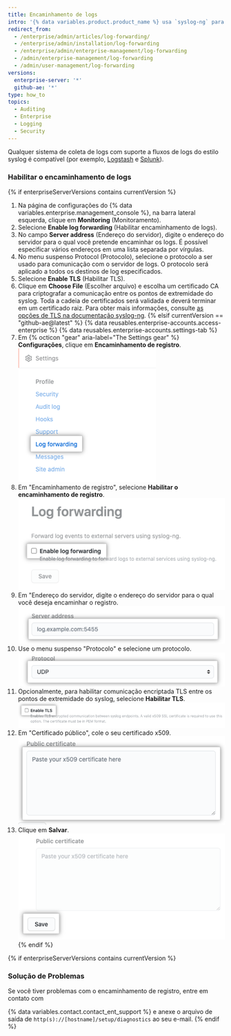 ```yaml
---
title: Encaminhamento de logs
intro: '{% data variables.product.product_name %} usa `syslog-ng` para encaminhar {% if enterpriseServerVersions contains currentVersion %}sistema{% elsif currentVersion == "github-ae@latest" %}Git{% endif %} e logs de aplicativo para o servidor que você especificou.'
redirect_from:
  - /enterprise/admin/articles/log-forwarding/
  - /enterprise/admin/installation/log-forwarding
  - /enterprise/admin/enterprise-management/log-forwarding
  - /admin/enterprise-management/log-forwarding
  - /admin/user-management/log-forwarding
versions:
  enterprise-server: '*'
  github-ae: '*'
type: how_to
topics:
  - Auditing
  - Enterprise
  - Logging
  - Security
---
```

Qualquer sistema de coleta de logs com suporte a fluxos de logs do estilo syslog é compatível (por exemplo, [Logstash](http://logstash.net/) e [Splunk](http://docs.splunk.com/Documentation/Splunk/latest/Data/Monitornetworkports)).

### Habilitar o encaminhamento de logs

{% if enterpriseServerVersions contains currentVersion %}
1. Na página de configurações do {% data variables.enterprise.management_console %}, na barra lateral esquerda, clique em **Monitoring** (Monitoramento).
1. Selecione **Enable log forwarding** (Habilitar encaminhamento de logs).
1. No campo **Server address** (Endereço do servidor), digite o endereço do servidor para o qual você pretende encaminhar os logs. É possível especificar vários endereços em uma lista separada por vírgulas.
1. No menu suspenso Protocol (Protocolo), selecione o protocolo a ser usado para comunicação com o servidor de logs. O protocolo será aplicado a todos os destinos de log especificados.
1. Selecione **Enable TLS** (Habilitar TLS).
1. Clique em **Choose File** (Escolher arquivo) e escolha um certificado CA para criptografar a comunicação entre os pontos de extremidade do syslog. Toda a cadeia de certificados será validada e deverá terminar em um certificado raiz. Para obter mais informações, consulte [as opções de TLS na documentação syslog-ng](https://support.oneidentity.com/technical-documents/syslog-ng-open-source-edition/3.16/administration-guide/56#TOPIC-956599).
{% elsif currentVersion == "github-ae@latest" %}
{% data reusables.enterprise-accounts.access-enterprise %}
{% data reusables.enterprise-accounts.settings-tab %}
1. Em {% octicon "gear" aria-label="The Settings gear" %} **Configurações**, clique em **Encaminhamento de registro**. ![Aba de encaminhamento de log](/assets/images/enterprise/business-accounts/log-forwarding-tab.png)
1. Em "Encaminhamento de registro", selecione **Habilitar o encaminhamento de registro**. ![Caixa de seleção para habilitar o encaminhamento de registro](/assets/images/enterprise/business-accounts/enable-log-forwarding-checkbox.png)
1. Em "Endereço do servidor, digite o endereço do servidor para o qual você deseja encaminhar o registro. ![Campo endereço do servidor](/assets/images/enterprise/business-accounts/server-address-field.png)
1. Use o menu suspenso "Protocolo" e selecione um protocolo. ![Menu suspenso de protocolo](/assets/images/enterprise/business-accounts/protocol-drop-down-menu.png)
1. Opcionalmente, para habilitar comunicação encriptada TLS entre os pontos de extremidade do syslog, selecione **Habilitar TLS**. ![Caixa de seleção para habilitar TLS](/assets/images/enterprise/business-accounts/enable-tls-checkbox.png)
1. Em "Certificado público", cole o seu certificado x509. ![Caixa de texto para certificado público](/assets/images/enterprise/business-accounts/public-certificate-text-box.png)
1. Clique em **Salvar**. ![Botão Salvar para encaminhamento de registro](/assets/images/enterprise/business-accounts/save-button-log-forwarding.png)
{% endif %}

{% if enterpriseServerVersions contains currentVersion %}
### Solução de Problemas
Se você tiver problemas com o encaminhamento de registro, entre em contato com

{% data variables.contact.contact_ent_support %} e anexe o arquivo de saída de `http(s)://[hostname]/setup/diagnostics` ao seu e-mail.
{% endif %}
